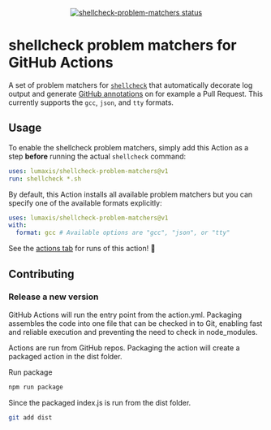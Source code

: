 
<p align="center">
  <a href="https://github.com/lumaxis/shellcheck-problem-matchers/actions"><img alt="shellcheck-problem-matchers status" src="https://github.com/lumaxis/shellcheck-problem-matchers/workflows/Test%20shellcheck%20problem%20matchers/badge.svg"></a>
</p>

# shellcheck problem matchers for GitHub Actions

A set of problem matchers for [`shellcheck`](https://github.com/koalaman/shellcheck) that automatically decorate log output and generate [GitHub annotations](https://help.github.com/en/github/collaborating-with-issues-and-pull-requests/about-status-checks) on for example a Pull Request.
This currently supports the `gcc`, `json`, and `tty` formats.

## Usage

To enable the shellcheck problem matchers, simply add this Action as a step **before** running the actual `shellcheck` command:

```yaml
uses: lumaxis/shellcheck-problem-matchers@v1
run: shellcheck *.sh
```

By default, this Action installs all available problem matchers but you can specify one of the available formats explicitly:

```yaml
uses: lumaxis/shellcheck-problem-matchers@v1
with:
  format: gcc # Available options are "gcc", "json", or "tty"
```

See the [actions tab](https://github.com/lumaxis/shellcheck-problem-matchers/actions) for runs of this action! :rocket:

## Contributing

### Release a new version

GitHub Actions will run the entry point from the action.yml. Packaging assembles the code into one file that can be checked in to Git, enabling fast and reliable execution and preventing the need to check in node_modules.

Actions are run from GitHub repos.  Packaging the action will create a packaged action in the dist folder.

Run package

```bash
npm run package
```

Since the packaged index.js is run from the dist folder.

```bash
git add dist
```
